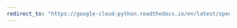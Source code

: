 ```yaml
---
redirect_to: "https://google-cloud-python.readthedocs.io/en/latest/speech/gapic/v1/types.html"
---
```

